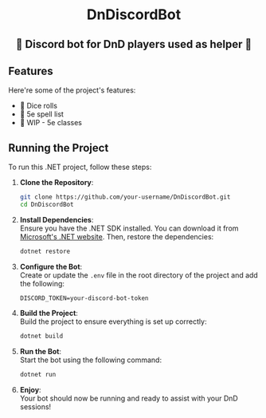 <h1 align="center" id="title">DnDiscordBot</h1>
  
<h2 align="center">👾 Discord bot for DnD players used as helper 👾</h2>

<h2> Features</h2>

Here're some of the project's features:

*  🎲 Dice rolls
*  🔮 5e spell list
*  🎯 WIP - 5e classes

<h2>Running the Project</h2>

To run this .NET project, follow these steps:

1. **Clone the Repository**:  
    ```bash
    git clone https://github.com/your-username/DnDiscordBot.git
    cd DnDiscordBot
    ```

2. **Install Dependencies**:  
    Ensure you have the .NET SDK installed. You can download it from [Microsoft's .NET website](https://dotnet.microsoft.com/). Then, restore the dependencies:  
    ```bash
    dotnet restore
    ```

3. **Configure the Bot**:  
    Create or update the `.env` file in the root directory of the project and add the following:

    ```env
    DISCORD_TOKEN=your-discord-bot-token
    ```

4. **Build the Project**:  
    Build the project to ensure everything is set up correctly:  
    ```bash
    dotnet build
    ```

5. **Run the Bot**:  
    Start the bot using the following command:  
    ```bash
    dotnet run
    ```

6. **Enjoy**:  
    Your bot should now be running and ready to assist with your DnD sessions!
